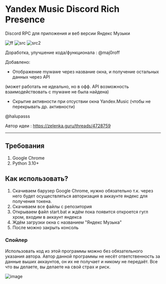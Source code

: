 # **Yandex Music Discord Rich Presence**
Discord RPC для приложения и веб версии Яндекс Музыки

![ff](https://img.shields.io/badge/price-FREE-green)
![src](https://img.shields.io/badge/source%20code-open-red)
![src2](https://img.shields.io/badge/language-python-blue)

Доработка, улучшение кода/функционала : @maj0roff

Добавлено:
* Отображение mywawe через название окна, и получение остальных данных через API

(может работать не идеально, но в офф. API возможность взаимодействовать
с mywawe не была найдена)

* Скрытие активности при отсуствии окна Yandex.Music (чтобы не перекрывать др. активности)

@halupasss

Автор идеи : https://zelenka.guru/threads/4728759

------------
## Требования
1. Google Chrome
2. Python 3.10+

## Как использовать?
1. Скачиваем барузер Google Chrome, нужно обязательно т.к. через него будет осуществляться авторизация в аккаунте яндекс для получения токена.
2. Скачиваем все файлы с репозитория
3. Открываем файл start.bat и ждём пока появится откроется гугл хром, входим в аккаунт яндекса
4. Ждём загрузки окна с названием "Яндекс Музыка"
5. После можно закрыть консоль

### Спойлер
Использовать код из этой программы можно без обязательного указания автора.
Автор данной программы не несёт ответственность за данные выших аккаунтов, он их не получает и никому не передаёт.
Все что вы делаете, вы делаете на свой страх и риск.

![image](https://user-images.githubusercontent.com/54349566/216373501-df9b5a3a-7670-4cec-95b6-ea25876d310d.png)
